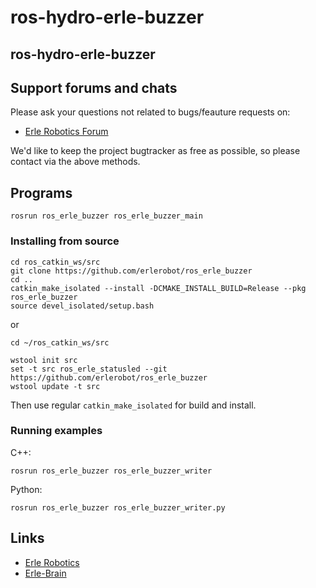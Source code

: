 # ros-hydro-erle-buzzer

ros-hydro-erle-buzzer
------------------

Support forums and chats
------------------------

Please ask your questions not related to bugs/feauture requests on:

- [Erle Robotics Forum](http://forum.erlerobotics.com/)

We'd like to keep the project bugtracker as free as possible, so please contact via the above methods.

Programs
-------- 

```
rosrun ros_erle_buzzer ros_erle_buzzer_main
```

### Installing from source

```
cd ros_catkin_ws/src
git clone https://github.com/erlerobot/ros_erle_buzzer
cd ..
catkin_make_isolated --install -DCMAKE_INSTALL_BUILD=Release --pkg ros_erle_buzzer
source devel_isolated/setup.bash
```
or 

```
cd ~/ros_catkin_ws/src

wstool init src 
set -t src ros_erle_statusled --git https://github.com/erlerobot/ros_erle_buzzer
wstool update -t src
```
Then use regular `catkin_make_isolated` for build and install.

### Running examples
C++:
```
rosrun ros_erle_buzzer ros_erle_buzzer_writer
```

Python:
```
rosrun ros_erle_buzzer ros_erle_buzzer_writer.py
```

Links
-----

  - [Erle Robotics](www.erlerobotics.com)
  - [Erle-Brain](https://erlerobotics.com/blog/product/erle-brain/)
